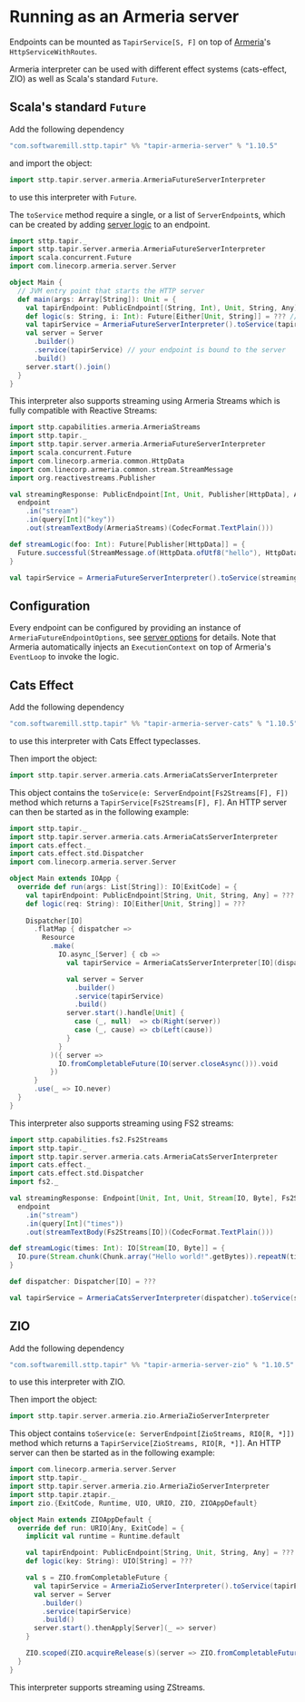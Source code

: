 # Running as an Armeria server

Endpoints can be mounted as `TapirService[S, F]` on top of [Armeria](https://armeria.dev)'s `HttpServiceWithRoutes`.

Armeria interpreter can be used with different effect systems (cats-effect, ZIO) as well as Scala's standard `Future`.

## Scala's standard `Future`

Add the following dependency
```scala
"com.softwaremill.sttp.tapir" %% "tapir-armeria-server" % "1.10.5"
```

and import the object:

```scala
import sttp.tapir.server.armeria.ArmeriaFutureServerInterpreter
```
to use this interpreter with `Future`.

The `toService` method require a single, or a list of `ServerEndpoint`s, which can be created by adding
[server logic](logic.md) to an endpoint.

```scala
import sttp.tapir._
import sttp.tapir.server.armeria.ArmeriaFutureServerInterpreter
import scala.concurrent.Future
import com.linecorp.armeria.server.Server

object Main {
  // JVM entry point that starts the HTTP server
  def main(args: Array[String]): Unit = {
    val tapirEndpoint: PublicEndpoint[(String, Int), Unit, String, Any] = ??? // your definition here
    def logic(s: String, i: Int): Future[Either[Unit, String]] = ??? // your logic here
    val tapirService = ArmeriaFutureServerInterpreter().toService(tapirEndpoint.serverLogic((logic _).tupled))
    val server = Server
      .builder()
      .service(tapirService) // your endpoint is bound to the server
      .build()
    server.start().join()
  }
}
```

This interpreter also supports streaming using Armeria Streams which is fully compatible with Reactive Streams:

```scala
import sttp.capabilities.armeria.ArmeriaStreams
import sttp.tapir._
import sttp.tapir.server.armeria.ArmeriaFutureServerInterpreter
import scala.concurrent.Future
import com.linecorp.armeria.common.HttpData
import com.linecorp.armeria.common.stream.StreamMessage
import org.reactivestreams.Publisher

val streamingResponse: PublicEndpoint[Int, Unit, Publisher[HttpData], ArmeriaStreams] =
  endpoint
    .in("stream")
    .in(query[Int]("key"))
    .out(streamTextBody(ArmeriaStreams)(CodecFormat.TextPlain()))

def streamLogic(foo: Int): Future[Publisher[HttpData]] = {
  Future.successful(StreamMessage.of(HttpData.ofUtf8("hello"), HttpData.ofUtf8("world")))
}

val tapirService = ArmeriaFutureServerInterpreter().toService(streamingResponse.serverLogicSuccess(streamLogic))
```

## Configuration

Every endpoint can be configured by providing an instance of `ArmeriaFutureEndpointOptions`, see [server options](options.md) for details.
Note that Armeria automatically injects an `ExecutionContext` on top of Armeria's `EventLoop` to invoke the logic.

## Cats Effect

Add the following dependency
```scala
"com.softwaremill.sttp.tapir" %% "tapir-armeria-server-cats" % "1.10.5"
```
to use this interpreter with Cats Effect typeclasses.

Then import the object:
```scala
import sttp.tapir.server.armeria.cats.ArmeriaCatsServerInterpreter
```

This object contains the `toService(e: ServerEndpoint[Fs2Streams[F], F])` method which returns a `TapirService[Fs2Streams[F], F]`.
An HTTP server can then be started as in the following example:

```scala
import sttp.tapir._
import sttp.tapir.server.armeria.cats.ArmeriaCatsServerInterpreter
import cats.effect._
import cats.effect.std.Dispatcher
import com.linecorp.armeria.server.Server

object Main extends IOApp {
  override def run(args: List[String]): IO[ExitCode] = {
    val tapirEndpoint: PublicEndpoint[String, Unit, String, Any] = ???
    def logic(req: String): IO[Either[Unit, String]] = ???
  
    Dispatcher[IO]
      .flatMap { dispatcher =>
        Resource
          .make(
            IO.async_[Server] { cb =>
              val tapirService = ArmeriaCatsServerInterpreter[IO](dispatcher).toService(tapirEndpoint.serverLogic(logic))

              val server = Server
                .builder()
                .service(tapirService)
                .build()
              server.start().handle[Unit] {
                case (_, null)  => cb(Right(server))
                case (_, cause) => cb(Left(cause))
              }
            }
          )({ server =>
            IO.fromCompletableFuture(IO(server.closeAsync())).void
          })
      }
      .use(_ => IO.never)
  }
}
```

This interpreter also supports streaming using FS2 streams:

```scala
import sttp.capabilities.fs2.Fs2Streams
import sttp.tapir._
import sttp.tapir.server.armeria.cats.ArmeriaCatsServerInterpreter
import cats.effect._
import cats.effect.std.Dispatcher
import fs2._

val streamingResponse: Endpoint[Unit, Int, Unit, Stream[IO, Byte], Fs2Streams[IO]] =
  endpoint
    .in("stream")
    .in(query[Int]("times"))
    .out(streamTextBody(Fs2Streams[IO])(CodecFormat.TextPlain()))

def streamLogic(times: Int): IO[Stream[IO, Byte]] = {
  IO.pure(Stream.chunk(Chunk.array("Hello world!".getBytes)).repeatN(times))
}

def dispatcher: Dispatcher[IO] = ???

val tapirService = ArmeriaCatsServerInterpreter(dispatcher).toService(streamingResponse.serverLogicSuccess(streamLogic))
```

## ZIO

Add the following dependency

```scala
"com.softwaremill.sttp.tapir" %% "tapir-armeria-server-zio" % "1.10.5"
```

to use this interpreter with ZIO.

Then import the object:
```scala
import sttp.tapir.server.armeria.zio.ArmeriaZioServerInterpreter
```

This object contains `toService(e: ServerEndpoint[ZioStreams, RIO[R, *]])` method which returns a `TapirService[ZioStreams, RIO[R, *]]`.
An HTTP server can then be started as in the following example:

```scala
import com.linecorp.armeria.server.Server
import sttp.tapir._
import sttp.tapir.server.armeria.zio.ArmeriaZioServerInterpreter
import sttp.tapir.ztapir._
import zio.{ExitCode, Runtime, UIO, URIO, ZIO, ZIOAppDefault}

object Main extends ZIOAppDefault {
  override def run: URIO[Any, ExitCode] = {
    implicit val runtime = Runtime.default

    val tapirEndpoint: PublicEndpoint[String, Unit, String, Any] = ???
    def logic(key: String): UIO[String] = ???

    val s = ZIO.fromCompletableFuture {
      val tapirService = ArmeriaZioServerInterpreter().toService(tapirEndpoint.zServerLogic(logic))
      val server = Server
        .builder()
        .service(tapirService)
        .build()
      server.start().thenApply[Server](_ => server)
    }

    ZIO.scoped(ZIO.acquireRelease(s)(server => ZIO.fromCompletableFuture(server.closeAsync()).orDie) *> ZIO.never).exitCode
  }
}
```

This interpreter supports streaming using ZStreams.
